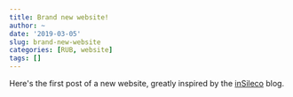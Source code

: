 ```yaml
---
title: Brand new website!
author: ~
date: '2019-03-05'
slug: brand-new-website
categories: [RUB, website]
tags: []
---
```


Here's the first post of a new website, greatly inspired by the [inSileco](http://insileco.github.io/) blog.
